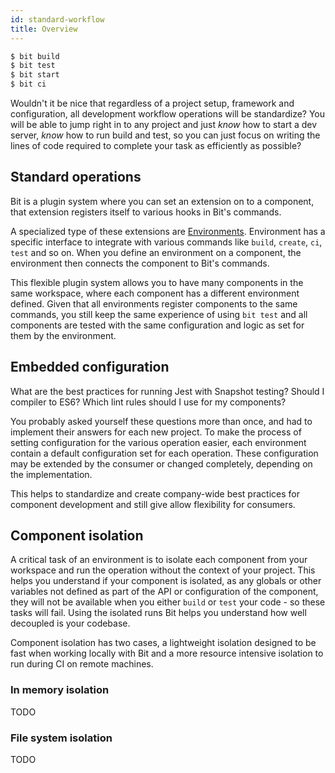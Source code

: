 ```yaml
---
id: standard-workflow
title: Overview
---
```


```sh
$ bit build
$ bit test
$ bit start
$ bit ci
```

Wouldn't it be nice that regardless of a project setup, framework and configuration, all development workflow operations will be standardize? You will be able to jump right in to any project and just *know* how to start a dev server, *know* how to run build and test, so you can just focus on writing the lines of code required to complete your task as efficiently as possible?

## Standard operations

Bit is a plugin system where you can set an extension on to a component, that extension registers itself to various hooks in Bit's commands.

A specialized type of these extensions are [Environments](TODO). Environment has a specific interface to integrate with various commands like `build`, `create`, `ci`, `test` and so on. When you define an environment on a component, the environment then connects the component to Bit's commands.

This flexible plugin system allows you to have many components in the same workspace, where each component has a different environment defined. Given that all environments register components to the same commands, you still keep the same experience of using `bit test` and all components are tested with the same configuration and logic as set for them by the environment.

## Embedded configuration

What are the best practices for running Jest with Snapshot testing? Should I compiler to ES6? Which lint rules should I use for my components?

You probably asked yourself these questions more than once, and had to implement their answers for each new project. To make the process of setting configuration for the various operation easier, each environment contain a default configuration set for each operation. These configuration may be extended by the consumer or changed completely, depending on the implementation.

This helps to standardize and create company-wide best practices for component development and still give allow flexibility for consumers.

## Component isolation

A critical task of an environment is to isolate each component from your workspace and run the operation without the context of your project. This helps you understand if your component is isolated, as any globals or other variables not defined as part of the API or configuration of the component, they will not be available when you either `build` or `test` your code - so these tasks will fail. Using the isolated runs Bit helps you understand how well decoupled is your codebase.

Component isolation has two cases, a lightweight isolation designed to be fast when working locally with Bit and a more resource intensive isolation to run during CI on remote machines.

### In memory isolation

TODO

### File system isolation

TODO
